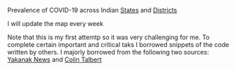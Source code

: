 Prevalence of COVID-19 across Indian [States](https://shailenderjoseph.github.io/COVID-19_India/Prevalence_COVID-19_Indian_States.html) and [Districts](https://shailenderjoseph.github.io/COVID-19_India/Prevalence_COVID-19_Indian_Districts.html)

I will update the map every week


Note that this is my first attemtp so it was very challenging for me. To complete certain important and critical taks I borrowed snippets of the code written by others. I majorly borrowed from the following two sources: [Yakanak News](https://121private.home.blog/2019/08/17/visualizing-nyc-bike-data-on-interactive-and-animated-maps-with-folium-plugins/) and [Colin Talbert](https://nbviewer.jupyter.org/gist/talbertc-usgs/18f8901fc98f109f2b71156cf3ac81cd)
